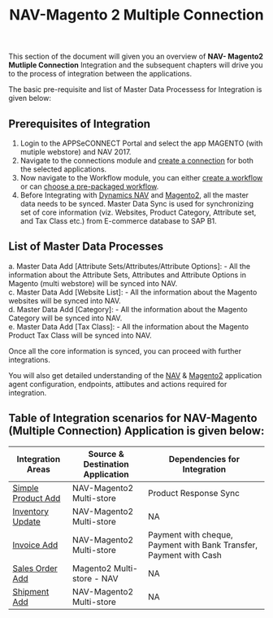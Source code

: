 ﻿---
title: "NAV-Magento 2 Multiple Connection"
toc: true
tag: developers
category: "Integration"
menus: 
    integration:
        title: "NAV-Magento 2 Multiple Connection"
        icon: fa fa-wpexplorer
        identifier: navmagentointegration
---

This section of the document will given you an overview of **NAV- Magento2 Mutliple Connection** Integration and the subsequent chapters  will drive 
you to the process of integration between the applications.

The basic pre-requisite and list of Master Data Processess for Integration is given below: 

## Prerequisites of Integration

1.	Login to the APPSeCONNECT Portal and select the app MAGENTO (with mutiple webstore) and NAV 2017.
2.	Navigate to the connections module and [create a connection](/getting-started/#creating-connection--executing-the-touchpoint) for both the selected applications.	
3.	Now navigate to the Workflow module, you can either [create a workflow](/workflow/steps-to-create-your-first-workflow/) or 
    can [choose a pre-packaged workflow](/workflow/steps-to-choose-your-workflow/).
4.	Before Integrating with [Dynamics NAV]() and [Magento2](/connectors/Magento2/), all the master data needs to be synced. Master Data Sync is used 
    for synchronizing set of core information (viz. Websites, Product Category, Attribute set, and Tax Class etc.) from E-commerce database to SAP B1.

## List of Master Data Processes

a.	Master Data Add [Attribute Sets/Attributes/Attribute Options]: - All the information about the Attribute Sets, Attributes and Attribute Options in Magento (multi webstore) will be synced into NAV.                       
c.	Master Data Add [Website List]: -  All the information about the Magento websites will be synced into NAV.              
d.	Master Data Add [Category]: - All the information about the Magento Category will be synced into NAV.                
e.	Master Data Add [Tax Class]: - All the information about the Magento Product Tax Class will be synced into NAV.         
            
Once all the core information is synced, you can proceed with further integrations. 

You will also get detailed understanding of the [NAV](/connectors/Dynamicsnav-Business-Central/) & [Magento2](/connectors/Magento2/) application agent configuration, endpoints, attibutes and actions required for integration.

## Table of Integration scenarios for NAV-Magento (Multiple Connection) Application is given below:

|Integration Areas|Source & Destination Application|Dependencies for Integration|
|---|-------------|---|
|[Simple Product Add](/integration/simple-productadd/)|NAV-Magento2 Multi-store|Product Response Sync|
|[Inventory Update](/integration/inventory-update/)|NAV-Magento2 Multi-store|NA|
|[ Invoice Add ](/integration/invoice/)|NAV-Magento2 Multi-store|Payment with cheque, Payment with Bank Transfer, Payment with Cash|
|[Sales Order Add](/integration/sales-order/)|Magento2 Multi-store - NAV|NA|
|[Shipment Add](/integration/shipment/)|NAV-Magento2 Multi-store|NA|



